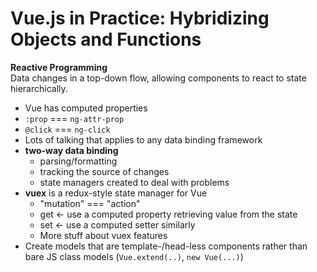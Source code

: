 # Vue.js in Practice: Hybridizing Objects and Functions
**Reactive Programming**   
Data changes in a top-down flow, allowing components to react to state hierarchically.

* Vue has computed properties
* `:prop` === `ng-attr-prop`
* `@click` === `ng-click`
* Lots of talking that applies to any data binding framework
* **two-way data binding**
  * parsing/formatting
  * tracking the source of changes
  * state managers created to deal with problems
* **vuex** is a redux-style state manager for Vue
  * "mutation" === "action"
  * get <- use a computed property retrieving value from the state
  * set <- use a computed setter similarly
  * More stuff about vuex features
* Create models that are template-/head-less components rather than bare JS class models (`Vue.extend(..)`, `new Vue(...)`)
